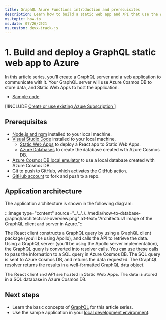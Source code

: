 ```yaml
---
title: GraphQL Azure Functions introduction and prerequisites 
description: Learn how to build a static web app and API that use the Apollo GraphQL client and server libraries to build and run a trivia game app.
ms.topic: how-to
ms.date: 07/26/2021
ms.custom: devx-track-js
---
```


# 1. Build and deploy a GraphQL static web app to Azure

In this article series, you'll create a GraphQL server and a web application to communicate with it. Your GraphQL server will use Azure Cosmos DB to store data, and Static Web Apps to host the application.

* [Sample code](https://github.com/Azure-Samples/js-e2e-graphql-cosmosdb-static-web-app)

[!INCLUDE [Create or use existing Azure Subscription ](../../../../includes/environment-subscription-h2.md)]

## Prerequisites

- [Node.js and npm](https://nodejs.org/en/download) installed to your local machine.
- [Visual Studio Code](https://code.visualstudio.com/) installed to your local machine. 
    - [Static Web Apps](https://marketplace.visualstudio.com/items?itemName=ms-azuretools.vscode-azurestaticwebapps) to deploy a React app to Static Web Apps.
    - [Azure Databases](https://marketplace.visualstudio.com/items?itemName=ms-azuretools.vscode-cosmosdb) to create the database created with Azure Cosmos DB.
- [Azure Cosmos DB local emulator](/azure/cosmos-db/local-emulator) to use a local database created with Azure Cosmos DB. 
- [Git](https://git-scm.com/downloads) to push to GitHub, which activates the GitHub action.
- [GitHub account](https://github.com/join) to fork and push to a repo.

## Application architecture

The application architecture is shown in the following diagram:

:::image type="content" source="../../../../media/how-to-database-graphql/architectural-overview.png" alt-text="Architectural image of the GraphQL client and server in Azure.":::

The React client constructs a GraphQL query by using a GraphQL client package (you'll be using Apollo), and calls the API to retrieve the data. Using a GraphQL server (you'll be using the Apollo server implementation), the GraphQL query is converted into resolver calls. You can use these calls to pass the information to a SQL query in Azure Cosmos DB. The SQL query is sent to Azure Cosmos DB, and returns the data requested. The GraphQL resolver returns the results in a well-formatted GraphQL data object. 

The React client and API are hosted in Static Web Apps. The data is stored in a SQL database in Azure Cosmos DB.

## Next steps

* Learn the basic concepts of [GraphQL](graphql-basics.md) for this article series.
* Use the sample application in your [local development environment](local-development.md).
